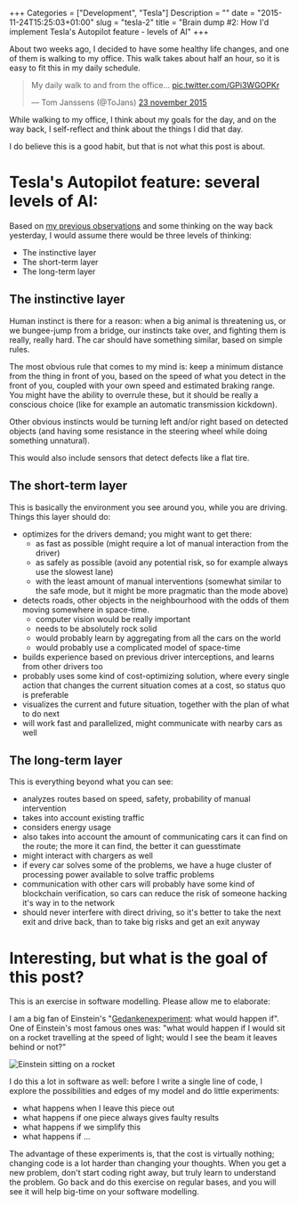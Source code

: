 +++
Categories = ["Development", "Tesla"]
Description = ""
date = "2015-11-24T15:25:03+01:00"
slug = "tesla-2"
title = "Brain dump #2: How I'd implement Tesla's Autopilot feature - levels of AI"
+++

About two weeks ago, I decided to have some healthy life changes, and one of them is walking to my office. This walk takes about half an hour, so it is easy to fit this in my daily schedule.

<blockquote class="twitter-tweet" lang="nl"><p lang="en" dir="ltr">My daily walk to and from the office... <a href="https://t.co/GPi3WGOPKr">pic.twitter.com/GPi3WGOPKr</a></p>&mdash; Tom Janssens (@ToJans) <a href="https://twitter.com/ToJans/status/668711173433499648">23 november 2015</a></blockquote>
<script async src="//platform.twitter.com/widgets.js" charset="utf-8"></script>

While walking to my office, I think about my goals for the day, and on the way back, I self-reflect and think about the things I did that day.

I do believe this is a good habit, but that is not what this post is about.

# Tesla's Autopilot feature: several levels of AI:

Based on [my previous observations](/posts/tesla//) and some thinking on the way back yesterday, I would assume there would be three levels of thinking:

- The instinctive layer
- The short-term layer
- The long-term layer

## The instinctive layer

Human instinct is there for a reason: when a big animal is threatening us, or we bungee-jump from a bridge, our instincts take over, and fighting them is really, really hard. The car should have something similar, based on simple rules.

The most obvious rule that comes to my mind is: keep a minimum distance from the thing in front of you, based on the speed of what you detect in the front of you, coupled with your own speed and estimated braking range. You might have the ability to overrule these, but it should be really a conscious choice (like for example an automatic transmission kickdown).

Other obvious instincts would be turning left and/or right based on detected objects (and having some resistance in the steering wheel while doing something unnatural).

This would also include sensors that detect defects like a flat tire.

## The short-term layer

This is basically the environment you see around you, while you are driving. Things this layer should do:

- optimizes for the drivers demand; you might want to get there:
  - as fast as possible (might require a lot of manual interaction from the driver)
  - as safely as possible (avoid any potential risk, so for example always use the slowest lane)
  - with the least amount of manual interventions (somewhat similar to the safe mode, but it might be more pragmatic than the mode above)
- detects roads, other objects in the neighbourhood with the odds of them moving somewhere in space-time.
  - computer vision would be really important
  - needs to be absolutely rock solid
  - would probably learn by aggregating from all the cars on the world
  - would probably use a complicated model of space-time
- builds experience based on previous driver interceptions, and learns from other drivers too
- probably uses some kind of cost-optimizing solution, where every single action that changes the current situation comes at a cost, so status quo is preferable
- visualizes the current and future situation, together with the plan of what to do next
- will work fast and parallelized, might communicate with nearby cars as well

## The long-term layer

This is everything beyond what you can see:

- analyzes routes based on speed, safety, probability of manual intervention
- takes into account existing traffic
- considers energy usage
- also takes into account the amount of communicating cars it can find on the route; the more it can find, the better it can guesstimate
- might interact with chargers as well
- if every car solves some of the problems, we have a huge cluster of processing power available to solve traffic problems
- communication with other cars will probably have some kind of blockchain verification, so cars can reduce the risk of someone hacking it's way in to the network
- should never interfere with direct driving, so it's better to take the next exit and drive back, than to take big risks and get an exit anyway

# Interesting, but what is the goal of this post?

This is an exercise in software modelling. Please allow me to elaborate:

I am a big fan of Einstein's "[Gedankenexperiment](https://en.wikipedia.org/wiki/Thought_experiment): what would happen if". One of Einstein's most famous ones was:
"what would happen if I would sit on a rocket travelling at the speed of light; would I see the beam it leaves behind or not?"


![Einstein sitting on a rocket](https://scontent-ams3-1.xx.fbcdn.net/hphotos-xfa1/v/t1.0-9/165376_179973225360942_1660294_n.jpg?oh=50e434d107a3afe2d67c3280c4c8fffb&oe=56E5CD03)

I do this a lot in software as well: before I write a single line of code, I explore the possibilities and edges of my model and do little experiments:

- what happens when I leave this piece out
- what happens if one piece always gives faulty results
- what happens if we simplify this
- what happens if ...

The advantage of these experiments is, that the cost is virtually nothing; changing code is a lot harder than changing your thoughts. When you get a new problem, don't start coding right away, but truly learn to understand the problem. Go back and do this exercise on regular bases, and you will see it will help big-time on your software modelling.
